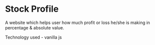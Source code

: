 <h1>Stock Profile</h1>
A website which helps user how much profit or loss he/she is making in percentage & absolute value.

Technology used - vanilla js